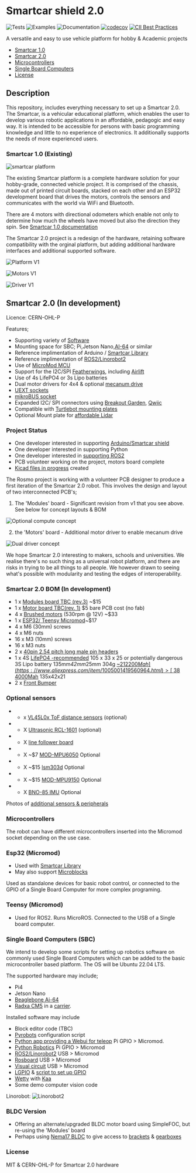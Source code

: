 # Smartcar shield 2.0

![Tests](https://github.com/platisd/smartcar_shield/workflows/Tests/badge.svg)
![Examples](https://github.com/platisd/smartcar_shield/workflows/Examples/badge.svg)
![Documentation](https://github.com/platisd/smartcar_shield/workflows/Documentation/badge.svg)
[![codecov](https://codecov.io/gh/platisd/smartcar_shield/branch/master/graph/badge.svg)](https://codecov.io/gh/platisd/smartcar_shield)
[![CII Best Practices](https://bestpractices.coreinfrastructure.org/projects/466/badge)](https://bestpractices.coreinfrastructure.org/projects/466)

A versatile and easy to use vehicle platform for hobby & Academic projects

- [Smartcar 1.0](#smartcar-10-current)
- [Smartcar 2.0](#Proposed-Smartcar-2.0-development)
- [Microcontrollers](#Microcontrollers)
- [Single Board Computers](#Single-Board-Computers (SBC))
- [License](#license)

## Description
This repository, includes everything necessary to set up a Smartcar 2.0.
The Smartcar, is a vehicular educational platform, which enables the user to develop various robotic applications in an affordable, pedagogic and easy way. It is intended to be accessible for persons with basic programming knowledge and little to no experience of electronics. It additionally supports the needs of more experienced users.

### Smartcar 1.0 (Existing)

![smartcar platform](https://i.imgur.com/cFrq2Wj.jpg)

The existing Smartcar platform is a complete hardware solution for your hobby-grade, connected vehicle project.
It is comprised of the chassis, made out of printed circuit boards, stacked on each other and an
ESP32 development board that drives the motors, controls the sensors and communicates with the
world via WiFi and Bluetooth.

There are 4 motors with directional odometers which enable not only to determine how much the
wheels have moved but also the direction they spin. See [Smartcar 1.0 documentation](https://github.com/platisd/smartcar_shield#smartcar-shield)

The Smartcar 2.0 project is a redesign of the hardware, retaining software compatibility with the orginal platform, but adding additional hardware interfaces and additional supported software.

![Platform V1](https://raw.githubusercontent.com/rosmo-robot/smartcar_shield/master/extras/images/smart.jpg)

![Motors V1](https://raw.githubusercontent.com/rosmo-robot/smartcar_shield/master/extras/images/encoders.jpg)

![Driver V1](https://raw.githubusercontent.com/rosmo-robot/smartcar_shield/master/extras/images/driver.jpg)

## Smartcar 2.0 (In development)

Licence: CERN-OHL-P

 Features;
 
 * Supporting variety of [Software](https://github.com/rosmo-robot/smartcar_shield#microcontrollers)
 * Mounting space for SBC; Pi,Jetson Nano,[AI-64](https://beagleboard.org/ai-64) or similar
 * Reference implimentation of Arduino / [Smartcar Library](https://github.com/rosmo-robot/smartcar_shield/blob/master/README.md#software)
 * Reference implimentation of [ROS2/Linorobot2](https://github.com/linorobot/linorobot2#linorobot2)
 * Use of [MicroMod MCU](https://www.sparkfun.com/micromod#processor_boards)
 * Support for the I2C/SPI [Featherwings](https://github.com/adafruit/awesome-feather#featherwings), including [Airlift](https://learn.adafruit.com/adafruit-airlift-featherwing-esp32-wifi-co-processor-featherwing/pinouts) 
 * Use of 4s LifePO4 or 3s Lipo batteries
 * Dual motor drivers for 4x4 & optional [mecanum drive](https://community.robotshop.com/forum/t/nema-17-mecanum-wheels/55901)
 * [UEXT sockets](https://www.olimex.com/Products/Modules/)
 * [mikroBUS socket](https://www.mikroe.com/mikrobus-shuttle-127mm-2x8-pin-box-header-smd-male)
 * Expanded I2C/ SPI connectors using [Breakout Garden](https://shop.pimoroni.com/collections/breakout-garden), [Qwiic](https://soldered.com/categories/easyc-2/)
 * Compatible with [Turtlebot mounting plates](https://craftcloud3d.com/configuration/4766265f-74b2-4e84-ae75-2e6df596f9b7)
 * Optional Mount plate for [affordable Lidar](https://github.com/n1kn4x/xv11_lidar_python#ros-2-driver-for-xv-11-lidar)


### Project Status

 * One developer interested in supporting [Arduino/Smartcar shield](https://github.com/platisd/smartcar_shield#software) 
 * One developer interested in supporting Python
 * One developer interested in [supporting ROS2](https://adityakamath.github.io/projects/)
 * PCB volunteer working on the project, motors board complete
 * [Kicad files in progress](https://github.com/rosmo-robot/smartcar_shield/tree/master/extras/kicad) created
 

The Rosmo project is working with a volunteer PCB designer to produce a first iteration of the Smartcar 2.0 robot. This involves the design and layout of two interconnected PCB's;

1) The 'Modules' board - Significant revision from v1 that you see above. See below for concept layouts & BOM

![Optional compute concept](https://raw.githubusercontent.com/rosmo-robot/smartcar_shield/master/extras/images/modules.png)

2) the 'Motors' board - Additional motor driver to enable mecanum drive


![Dual driver concept](https://raw.githubusercontent.com/rosmo-robot/smartcar_shield/master/extras/images/motors.png)

We hope Smartcar 2.0 interesting to makers, schools and universities. We realise there's no such thing as a universal robot platform, and there are risks in trying to be all things to all people. We however drawn to seeing what's possible with modularity and testing the edges of interoperability.

### Smartcar 2.0 BOM (In development)

* 1 x [Modules board  TBC (rev.3)](https://github.com/rosmo-robot/smartcar_shield/tree/master/extras/kicad) ~$15 
* 1 x [Motor board TBC(rev. 1)](https://github.com/rosmo-robot/smartcar_shield/tree/master/extras/kicad) $5 bare PCB cost (no fab)
* 4 x [Brushed motors](https://www.aliexpress.com/item/32872592243.html) (530rpm @ 12V) ~$33
* 1 x [ESP32/ Teensy Micromod](https://www.sparkfun.com/micromod#processor_boards)~$17
* 4 x M6 (30mm) screws
* 4 x M6 nuts
* 16 x M3 (10mm) screws
* 16 x M3 nuts
* 2 x [40pin 2.54 pitch long male pin headers]()
* 1 x 4S [LifePO4 -recommended](https://www.pulsebattery.com/collections/all-batteries?page=1&rb_snize_facet1=4S%2014.8V%7C4S%2015.2V&rb_snize_facet4=1001-2000mAh%7C2001-3000mAh%7C3001-4000mAh) 105 x 33 x 25 or potentially dangerous 3S Lipo battery 135mm*42mm*25mm 304g [~$21 2200Mah](https://www.aliexpress.com/item/1005001419560964.html) > [~$38 4000Mah](https://www.aliexpress.com/item/1005004335619259.html) 135x42x21
* 2 x [Front Bumper](https://www.aliexpress.com/item/1005005024927428.html)


### Optional sensors

* - x [VL45L0x ToF distance sensors](https://www.aliexpress.com/item/32828144370.html) (optional)
* - X [Ultrasonic RCL-1601](https://www.aliexpress.com/w/wholesale-RCWL%2525252d1601.html) (optional)
* - X [line follower board](https://kitronik.co.uk/products/5337-autonomous-robotics-platform-line-follower-board?_pos=1&_sid=673fd1bea&_ss=r)
* - X ~$7 [MOD-MPU6050](https://www.olimex.com/Products/Modules/Sensors/MOD-MPU6050/open-source-hardware) Optional
* - X ~$15 [lsm303d](https://shop.pimoroni.com/products/lsm303d-6dof-motion-sensor-breakout) Optional
* - X ~$15 [MOD-MPU9150](https://learn.adafruit.com/adafruit-9-dof-orientation-imu-fusion-breakout-bno085?view=all) Optional
* - X [BNO-85 IMU](https://learn.adafruit.com/adafruit-9-dof-orientation-imu-fusion-breakout-bno085?view=all) Optional

Photos of [additional sensors & peripherals](https://github.com/rosmo-robot/smartcar_shield/blob/master/extras/Components/Img/readme.md) 
   
### Microcontrollers
The robot can have different microcontrollers inserted into the Micromod socket depending on the use case.

### Esp32 (Micromod)
- Used with [Smartcar Library](https://github.com/platisd/smartcar_shield#software)
- May also support [Microblocks](https://microblocks.fun/) 

Used as standalone devices for basic robot control, or connected to the GPIO of a Single Board Computer for more complex programing.

### Teensy (Micromod)

- Used for ROS2. Runs MicroROS. Connected to the USB of a Single board computer.

### Single Board Computers (SBC)

We intend to develop some scripts for setting up robotics software on commonly used Single Board Computers which can be added to the basic microcontroller based platform. The OS will be Ubuntu 22.04 LTS. 

The supported hardware may include; 

- Pi4
- Jetson Nano
- [Beaglebone Ai-64](https://beagleboard.org/ai-64) 
- [Radxa CM5](https://wiki.radxa.com/Rock5/CM) in a [carrier](https://github.com/dronecz/Minimal_carrier_board_for_CM4/tree/main/rev_C).

Installed software may include

 - Block editor code (TBC)
 - [Pyrobots](https://www.csc.liv.ac.uk/~lad/pyrobots/exercises.html) configuration script
 - [Python app providing a Webui for teleop](https://github.com/DIT112-V19/group-03) Pi GPIO > Micromod.  
 - [Python Robotics](https://github.com/AtsushiSakai/PythonRobotics) Pi GPIO > Micromod
 - [ROS2/Linorobot2](https://github.com/linorobot/linorobot2#linorobot2) USB > Micromod
 - [Rosboard](https://github.com/dheera/rosboard#rosboard) USB > Micromod
 - [Visual circuit](https://github.com/JdeRobot/VisualCircuit#visual-circuit) USB > Micromod
  - [LGPIO](https://ubuntu.com/tutorials/gpio-on-raspberry-pi#1-overview) & [script to set up GPIO](http://4tronix.co.uk/pi2go2/ipd03.py)
 - [Wetty](https://github.com/butlerx/wetty) with [Kaa](http://kaaedit.github.io/)
 - Some demo computer vision code

Linorobot:
![Linorobot2](https://raw.githubusercontent.com/rosmo-robot/smartcar_shield/master/extras/images/ROS2.png)

### BLDC Version
- Offering an alternate/upgraded BLDC motor board using SimpleFOC, but re-using the 'Modules' board
- Perhaps using [Nema17 BLDC](https://www.omc-stepperonline.com/brushless-dc-motor?mfp=184-frame-size-mm[Nema%2017%20(42%20x%2042)]) to give access to [brackets](https://www.omc-stepperonline.com/nema-17-bracket-for-stepper-motor-and-geared-stepper-motor-alloy-steel-bracket-st-m1) & [gearboxes](https://www.aliexpress.com/premium/nema-17-gearbox.html)

### License
MIT & CERN-OHL-P for Smartcar 2.0 hardware
